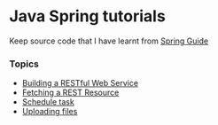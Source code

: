 # Java Spring tutorials

Keep source code that I have learnt from [Spring Guide](https://spring.io/guides)

### Topics
* [Building a RESTful Web Service](https://github.com/strong-nguyen/spring-guides/tree/master/restful_service)
* [Fetching a REST Resource](https://github.com/strong-nguyen/spring-guides/tree/master/consumingrest)
* [Schedule task](https://github.com/strong-nguyen/spring-guides/tree/master/schedulingtasks)
* [Uploading files](https://github.com/strong-nguyen/spring-guides/tree/master/uploadingfiles)